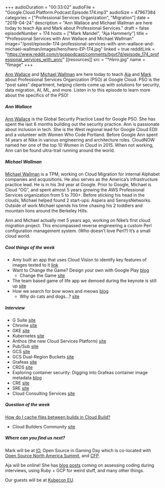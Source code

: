 +++
audioDuration = "00:33:02"
audioFile = "Google.Cloud.Platform.Podcast.Episode.174.mp3"
audioSize = 47967384
categories = ["Professional Services Organization", "Migration"]
date = "2019-04-24"
description = "Ann Wallace and Michael Wallman are here today to teach Aja and Mark about Professional Services."
draft = false
episodeNumber = 174
hosts = ["Mark Mandel", "Aja Hammerly"]
title = "Professional Services with Ann Wallace and Michael Wallman"
image="/post/episode-174-professional-services-with-ann-wallace-and-michael-wallman/images/hero/hero-EP-174.jpg"
linked = true
redditLink = "https://www.reddit.com/r/gcppodcast/comments/bgvt7d/episode_174_professional_services_with_ann/"
[[resources]]
  src = "**Hero*.jpg"
  name = "fimage"
+++

[Ann Wallace](https://twitter.com/annnwallace) and [Michael Wallman](https://twitter.com/berkeleyboo) are here today to teach [Aja](https://twitter.com/the_thagomizer) and [Mark](https://twitter.com/Neurotic) about Professional Services Organization (PSO) at Google Cloud. PSO is the “post sales” department, helping clients come up with solutions for security, data migration, AI, ML, and more. Listen in to this episode to learn more about the specifics of the PSO!
 
<!--more-->

##### Ann Wallace

[Ann Wallace](https://twitter.com/annnwallace) is the Global Security Practice Lead for Google PSO. She has spent the last 6 months building out the security practice. Ann is passionate about inclusion in tech. She is the West regional lead for Google Cloud EDII and a volunteer with Women Who Code Portland. Before Google Ann spent 14 years at Nike in various engineering and architecture roles. CloudNOW named her one of the top 10 Women in Cloud in 2015. When not working, Ann can be found ultra-trail running around the world.

##### Michael Wallman

[Michael Wallman](https://twitter.com/@berkeleyboo) is a TPM, working on Cloud Migration for internal Alphabet companies and acquisitions. He also serves as the America’s infrastructure practice lead.   He is in his 3rd year at Google. Prior to Google, Michael is Cloud “OG”, and spent almost 5 years growing the AWS Professional Services organization from 5 to 700+. Before sticking his head in the clouds,  Michael helped found 2 start-ups: Aspera and SensysNetworks. Outside of work Michael spends his time chasing his 2 toddlers and mountain lions around the Berkeley Hills.  

Ann and Michael actually met 5 years ago, working on Nike’s first cloud migration project. This encompassed reverse engineering a custom Perl configuration management system. (Who doesn’t love Perl?) It’s a small cloud world. 


##### Cool things of the week

* Amy built an app that uses Cloud Vision to identify key features of images texted to it [link](https://twitter.com/amygdala/status/1117894825741656064)
* Want to Change the Game? Design your own with Google Play [blog](https://blog.google/products/google-play/change-the-game-google-play/)
     * Change the Game [site](g.co/ctgdesignchallenge)
* The team based game of life app we demoed during the keynote is still up [site](https://www.gameoflife.dev/)
* How we search for bow wows and meows [blog](https://blog.google/products/search/google-trends-cat-and-dog-searches/)
     * Why do cats and dogs...? [site](https://whydocatsanddogs.com)

##### Interview

* G Suite [site](https://gsuite.google.com)
* Chrome [site](https://www.google.com/chrome/b/)
* GKE [site](https://cloud.google.com/kubernetes-engine/)
* Kubernetes [site](https://kubernetes.io)
* Anthos (the new Cloud Services Platform) [site](https://cloud.google.com/anthos/)
* Pub/Sub [site](https://cloud.google.com/pubsub/)
* GCS [site](https://cloud.google.com/storage/)
* GCS Dual-Region Buckets [site](https://cloud.google.com/storage/docs/locations)
* Grafeas [site](https://github.com/grafeas/grafeas)
* CRDS [site](https://kubernetes.io/docs/concepts/extend-kubernetes/api-extension/custom-resources/)
* Exploring container security: Digging into Grafeas container image metadata [blog](https://cloud.google.com/blog/products/gcp/exploring-container-security-digging-into-grafeas-container-image-metadata)
* CRE [site](https://cloud.google.com/blog/products/cre)
* SRE [site](https://landing.google.com/sre/)
* Cloud Consulting Services [site](https://cloud.google.com/consulting/)

##### Question of the week

[How do I cache files between builds in Cloud Build?](https://github.com/GoogleCloudPlatform/cloud-builders-community/tree/master/cache)

* Cloud Builders Community [site](https://github.com/GoogleCloudPlatform/cloud-builders-community)

##### Where can you find us next?

Mark will be at [IO](https://events.google.com/io/), Open Source in Gaming Day which is co-located with [Open Source North America Summit](https://events.linuxfoundation.org/events/open-source-summit-north-america-2019/program/co-located-events/), and [CFP](https://linuxfoundation.smapply.io/prog/os_gaming_day/).

Aja will be online! She has [blog posts](http://thagomizer.com) coming on assessing coding during interviews, using Ruby + GCP for weird stuff, and many other things.

Our guests will be at [Kubecon EU](https://events.linuxfoundation.org/events/kubecon-cloudnativecon-europe-2019/).